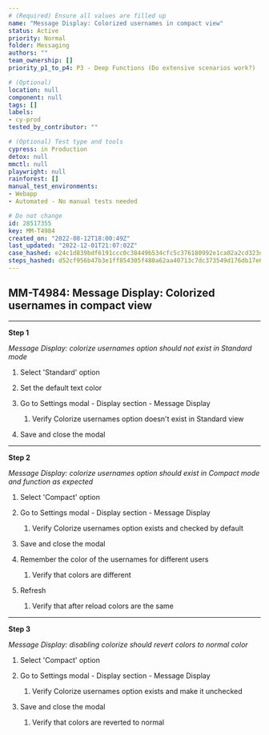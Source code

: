 ```yaml
---
# (Required) Ensure all values are filled up
name: "Message Display: Colorized usernames in compact view"
status: Active
priority: Normal
folder: Messaging
authors: ""
team_ownership: []
priority_p1_to_p4: P3 - Deep Functions (Do extensive scenarios work?)

# (Optional)
location: null
component: null
tags: []
labels:
- cy-prod
tested_by_contributor: ""

# (Optional) Test type and tools
cypress: in Production
detox: null
mmctl: null
playwright: null
rainforest: []
manual_test_environments:
- Webapp
- Automated - No manual tests needed

# Do not change
id: 28517355
key: MM-T4984
created_on: "2022-08-12T18:00:49Z"
last_updated: "2022-12-01T21:07:02Z"
case_hashed: e24c1d839bdf6191ccc0c38449b534cfc5c376180992e1ca02a2cd323d41af9f0eca3ed6801dbb291e65cbd9bfaa1087
steps_hashed: d52cf956b47b3e1ff854305f480a62aa40713c7dc373549d176db17e66f01e0ab85c0f5a9570f7a7709eae4368c7ac40
---
```


<!-- (Auto-generated) Based on frontmatter's "key" and "name" -->

## MM-T4984: Message Display: Colorized usernames in compact view

---

**Step 1**

_Message Display: colorize usernames option should not exist in Standard mode_

1. Select 'Standard' option

2. Set the default text color

3. Go to Settings modal - Display section - Message Display

   1. Verify Colorize usernames option doesn't exist in Standard view

4. Save and close the modal

---

**Step 2**

_Message Display: colorize usernames option should exist in Compact mode and function as expected_

1. Select 'Compact' option

2. Go to Settings modal - Display section - Message Display

   1. Verify Colorize usernames option exists and checked by default

3. Save and close the modal

4. Remember the color of the usernames for different users

   1. Verify that colors are different

5. Refresh

   1. Verify that after reload colors are the same

---

**Step 3**

_Message Display: disabling colorize should revert colors to normal color_

1. Select 'Compact' option

2. Go to Settings modal - Display section - Message Display

   1. Verify Colorize usernames option exists and make it unchecked

3. Save and close the modal

   1. Verify that colors are reverted to normal
